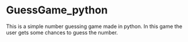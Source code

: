 # GuessGame_python

This is a simple number guessing game made in python. In this game the user gets some chances to guess the number.
